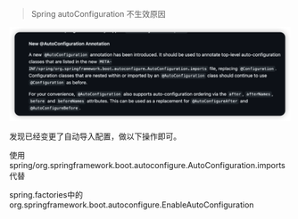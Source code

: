 > Spring autoConfiguration 不生效原因

 ![image-20250108102615565](./assets/image-20250108102615565.png)

发现已经变更了自动导入配置，做以下操作即可。

使用spring/org.springframework.boot.autoconfigure.AutoConfiguration.imports代替

spring.factories中的org.springframework.boot.autoconfigure.EnableAutoConfiguration
